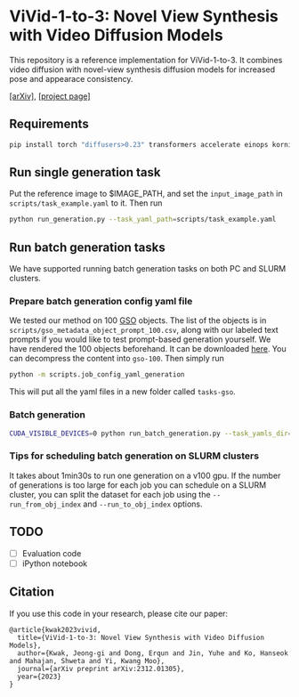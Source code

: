 # ViVid-1-to-3: Novel View Synthesis with Video Diffusion Models

This repository is a reference implementation for ViVid-1-to-3. It combines video diffusion with novel-view synthesis diffusion models for increased pose and appearace consistency.

[[arXiv]](https://arxiv.org/abs/2312.01305), [[project page]](https://ubc-vision.github.io/vivid123/)

## Requirements
```bash
pip install torch "diffusers>0.23" transformers accelerate einops kornia imageio[ffmpeg] opencv pydantic
```

## Run single generation task
Put the reference image to $IMAGE_PATH, and set the `input_image_path` in `scripts/task_example.yaml` to it. Then run
```bash
python run_generation.py --task_yaml_path=scripts/task_example.yaml
```

## Run batch generation tasks
We have supported running batch generation tasks on both PC and SLURM clusters.
### Prepare batch generation config yaml file
We tested our method on 100 [GSO](https://app.gazebosim.org/GoogleResearch/fuel/collections/Scanned%20Objects%20by%20Google%20Research) objects. The list of the objects is in `scripts/gso_metadata_object_prompt_100.csv`, along with our labeled text prompts if you would like to test prompt-based generation yourself. We have rendered the 100 objects beforehand. It can be downloaded [here](https://drive.google.com/file/d/1A9PJDRD27igX5p88slWVF_QSDKxaZDCZ/view?usp=sharing). You can decompress the content into `gso-100`. Then simply run
```bash
python -m scripts.job_config_yaml_generation 
```
This will put all the yaml files in a new folder called `tasks-gso`.

### Batch generation
```bash
CUDA_VISIBLE_DEVICES=0 python run_batch_generation.py --task_yamls_dir=tasks-gso --dataset_dir=gso-100 --output_dir=outputs --obj_csv_file=scripts/gso_metadata_object_prompt_100.csv --run_from_obj_index=0 --run_to_obj_index=50
```

### Tips for scheduling batch generation on SLURM clusters
It takes about 1min30s to run one generation on a v100 gpu. If the number of generations is too large for each job you can schedule on a SLURM cluster, 
you can split the dataset for each job using the `--run_from_obj_index` and `--run_to_obj_index` options.

## TODO
- [ ] Evaluation code
- [ ] iPython notebook

## Citation

If you use this code in your research, please cite our paper:
```
@article{kwak2023vivid,
  title={ViVid-1-to-3: Novel View Synthesis with Video Diffusion Models},
  author={Kwak, Jeong-gi and Dong, Erqun and Jin, Yuhe and Ko, Hanseok and Mahajan, Shweta and Yi, Kwang Moo},
  journal={arXiv preprint arXiv:2312.01305},
  year={2023}
}
```
